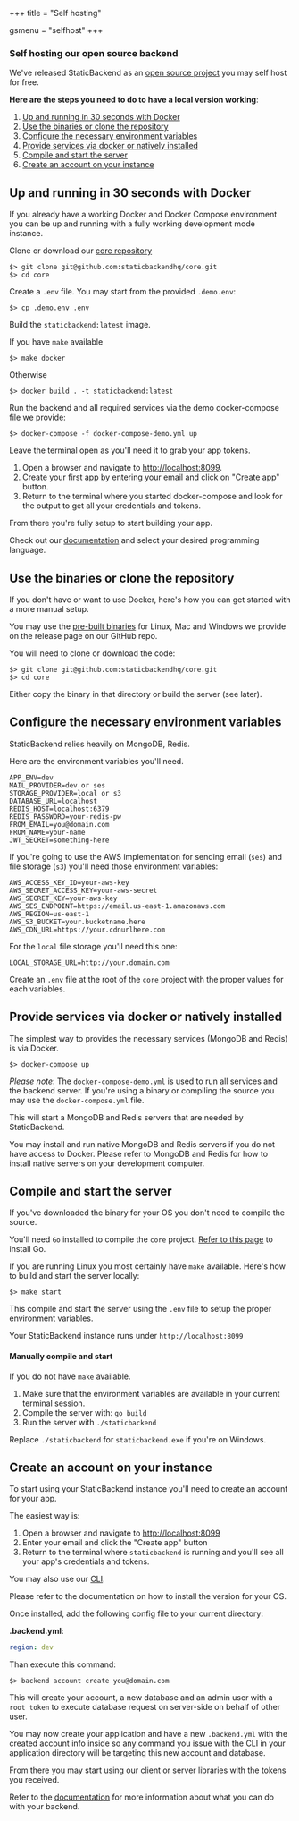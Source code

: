 +++
title			= "Self hosting"

gsmenu = "selfhost"
+++

### Self hosting our open source backend

We've released StaticBackend as an 
[open source project](https://github.com/staticbackendhq/core) you may self host 
for free.

**Here are the steps you need to do to have a local version working**:

1. [Up and running in 30 seconds with Docker](#up-and-running-in-30-seconds-with-docker)
2. [Use the binaries or clone the repository](#use-the-binaries-or-clone-the-repository)
3. [Configure the necessary environment variables](#configure-the-necessary-environment-variables)
4. [Provide services via docker or natively installed](#provide-services-via-docker-or-natively-installed)
5. [Compile and start the server](#compile-and-start-the-server)
6. [Create an account on your instance](#create-an-account-on-your-instance)


## Up and running in 30 seconds with Docker

If you already have a working Docker and Docker Compose environment you can be 
up and running with a fully working development mode instance.

Clone or download our [core repository](https://github.com/staticbackendhq/core)

```shell
$> git clone git@github.com:staticbackendhq/core.git
$> cd core
```

Create a `.env` file. You may start from the provided `.demo.env`:

```shell
$> cp .demo.env .env
```

Build the `staticbackend:latest` image.

If you have `make` available

```shell
$> make docker
```

Otherwise

```shell
$> docker build . -t staticbackend:latest
```

Run the backend and all required services via the demo docker-compose file we 
provide:

```shell
$> docker-compose -f docker-compose-demo.yml up
```

Leave the terminal open as you'll need it to grab your app tokens.

1. Open a browser and navigate to [http://localhost:8099](http://localhost:8099).
2. Create your first app by entering your email and click on "Create app" button.
3. Return to the terminal where you started docker-compose and look for the 
output to get all your credentials and tokens.

From there you're fully setup to start building your app.

Check out our [documentation](/docs) and select your desired programming 
language.

## Use the binaries or clone the repository

If you don't have or want to use Docker, here's how you can get started with a 
more manual setup.

You may use the 
[pre-built binaries](https://github.com/staticbackendhq/core/releases) for 
Linux, Mac and Windows we provide on the release page on our GitHub repo.

You will need to clone or download the code:

```shell
$> git clone git@github.com:staticbackendhq/core.git
$> cd core
```

Either copy the binary in that directory or build the server (see later).


## Configure the necessary environment variables

StaticBackend relies heavily on MongoDB, Redis. 

Here are the environment variables you'll need.

```
APP_ENV=dev
MAIL_PROVIDER=dev or ses
STORAGE_PROVIDER=local or s3
DATABASE_URL=localhost
REDIS_HOST=localhost:6379
REDIS_PASSWORD=your-redis-pw
FROM_EMAIL=you@domain.com
FROM_NAME=your-name
JWT_SECRET=something-here
```

If you're going to use the AWS implementation for sending email (`ses`) and file 
storage (`s3`) you'll need those environment variables:

```
AWS_ACCESS_KEY_ID=your-aws-key
AWS_SECRET_ACCESS_KEY=your-aws-secret
AWS_SECRET_KEY=your-aws-key
AWS_SES_ENDPOINT=https://email.us-east-1.amazonaws.com
AWS_REGION=us-east-1
AWS_S3_BUCKET=your.bucketname.here
AWS_CDN_URL=https://your.cdnurlhere.com
```

For the `local` file storage you'll need this one:

```
LOCAL_STORAGE_URL=http://your.domain.com
```

Create an `.env` file at the root of the `core` project with the proper values 
for each variables.

## Provide services via docker or natively installed

The simplest way to provides the necessary services (MongoDB and Redis) is via 
Docker.

```shell
$> docker-compose up
```

_Please note_: The `docker-compose-demo.yml` is used to run all services and 
the backend server. If you're using a binary or compiling the source you 
may use the `docker-compose.yml` file.

This will start a MongoDB and Redis servers that are needed by StaticBackend.

You may install and run native MongoDB and Redis servers if you do not have 
access to Docker. Please refer to MongoDB and Redis for how to install native 
servers on your development computer.

## Compile and start the server

If you've downloaded the binary for your OS you don't need to compile the source.

You'll need `Go` installed to compile the `core` project. 
[Refer to this page](https://golang.org/doc/install) to install Go.

If you are running Linux you most certainly have `make` available. Here's how 
to build and start the server locally:

```shell
$> make start
```

This compile and start the server using the `.env` file to setup the proper 
environment variables.

Your StaticBackend instance runs under `http://localhost:8099`

#### Manually compile and start

If you do not have `make` available.

1. Make sure that the environment variables are available in your current terminal session.
2. Compile the server with: `go build`
3. Run the server with `./staticbackend`

Replace `./staticbackend` for `staticbackend.exe` if you're on Windows.

## Create an account on your instance

To start using your StaticBackend instance you'll need to create an account 
for your app.

The easiest way is:

1. Open a browser and navigate to [http://localhost:8099](http://localhost:8099)
2. Enter your email and click the "Create app" button
3. Return to the terminal where `staticbackend` is running and you'll see all 
your app's credentials and tokens.

You may also use our [CLI](/getting-started/cli).

Please refer to the documentation on how to install the version for your OS.

Once installed, add the following config file to your current directory:

**.backend.yml**:

```yml
region: dev
```

Than execute this command:

```shell
$> backend account create you@domain.com
```

This will create your account, a new database and an admin user with a 
`root token` to execute database request on server-side on behalf of other user.

You may now create your application and have a new `.backend.yml` with the 
created account info inside so any command you issue with the CLI in your 
application directory will be targeting this new account and database.

From there you may start using our client or server libraries with the tokens 
you received.

Refer to the [documentation](/docs) for more information about what 
you can do with your backend.